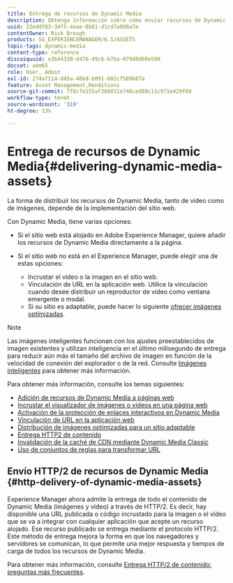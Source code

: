 ```yaml
---
title: Entrega de recursos de Dynamic Media
description: Obtenga información sobre cómo enviar recursos de Dynamic Media, como vídeos e imágenes, a sus páginas web.
uuid: 23eddf83-34f5-4aae-8b81-d1cd7a098a7e
contentOwner: Rick Brough
products: SG_EXPERIENCEMANAGER/6.5/ASSETS
topic-tags: dynamic-media
content-type: reference
discoiquuid: e3b44330-d476-49c6-b7ba-079d0d60e500
docset: aem65
role: User, Admin
exl-id: 274af114-845a-46bd-b091-802cf589687a
feature: Asset Management,Renditions
source-git-commit: 7f8cfe155af3b8831e746ced89c11c971e429f69
workflow-type: tm+mt
source-wordcount: '319'
ht-degree: 13%

---
```


# Entrega de recursos de Dynamic Media{#delivering-dynamic-media-assets}

La forma de distribuir los recursos de Dynamic Media, tanto de vídeo como de imágenes, depende de la implementación del sitio web.

Con Dynamic Media, tiene varias opciones:

* Si el sitio web está alojado en Adobe Experience Manager, quiere añadir los recursos de Dynamic Media directamente a la página.
* Si el sitio web no está en el Experience Manager, puede elegir una de estas opciones:

   * Incrustar el vídeo o la imagen en el sitio web.
   * Vinculación de URL en la aplicación web. Utilice la vinculación cuando desee distribuir un reproductor de vídeo como ventana emergente o modal.
   * Si su sitio es adaptable, puede hacer lo siguiente [ofrecer imágenes optimizadas](/help/assets/responsive-site.md).

>[!NOTE]
>
>Las imágenes inteligentes funcionan con los ajustes preestablecidos de imagen existentes y utilizan inteligencia en el último milisegundo de entrega para reducir aún más el tamaño del archivo de imagen en función de la velocidad de conexión del explorador o de la red. Consulte [Imágenes inteligentes](/help/assets/imaging-faq.md) para obtener más información.

Para obtener más información, consulte los temas siguientes:

* [Adición de recursos de Dynamic Media a páginas web](/help/assets/adding-dynamic-media-assets-to-pages.md)
* [Incrustar el visualizador de imágenes o vídeos en una página web](/help/assets/embed-code.md)
* [Activación de la protección de enlaces interactivos en Dynamic Media](/help/assets/hotlink-protection.md)
* [Vinculación de URL en la aplicación web](/help/assets/linking-urls-to-yourwebapplication.md)
* [Distribución de imágenes optimizadas para un sitio adaptable](/help/assets/responsive-site.md)
* [Entrega HTTP2 de contenido](/help/assets/http2.md)
* [Invalidación de la caché de CDN mediante Dynamic Media Classic](/help/assets/invalidate-cdn-cache-dm-classic.md)
* [Uso de conjuntos de reglas para transformar URL](/help/assets/using-rulesets-to-transform-urls.md)


## Envío HTTP/2 de recursos de Dynamic Media {#http-delivery-of-dynamic-media-assets}

Experience Manager ahora admite la entrega de todo el contenido de Dynamic Media (imágenes y vídeo) a través de HTTP/2. Es decir, hay disponible una URL publicada o código incrustado para la imagen o el vídeo que se va a integrar con cualquier aplicación que acepte un recurso alojado. Ese recurso publicado se entrega mediante el protocolo HTTP/2. Este método de entrega mejora la forma en que los navegadores y servidores se comunican, lo que permite una mejor respuesta y tiempos de carga de todos los recursos de Dynamic Media.

Para obtener más información, consulte [Entrega HTTP/2 de contenido: preguntas más frecuentes](/help/sites-administering/scene7-http2faq.md).
